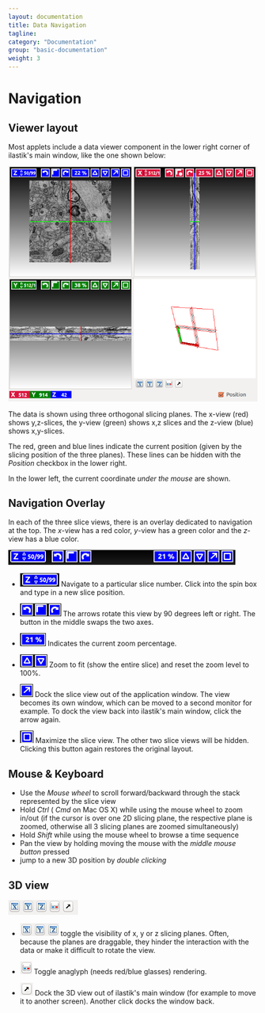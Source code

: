 ```yaml
---
layout: documentation
title: Data Navigation 
tagline: 
category: "Documentation"
group: "basic-documentation"
weight: 3
---
```

# Navigation 

## Viewer layout 
Most applets include a data viewer component in the lower right corner
of ilastik's main window, like the one shown below:

<a href="screenshots/volumina-view.png" data-toggle="lightbox"><img src="screenshots/volumina-view.png" class="img-responsive" /></a>

The data is shown using three orthogonal slicing planes. The
x-view (red) shows y,z-slices, the
y-view (green) shows x,z slices and the
z-view (blue) shows x,y-slices.

The red, green and blue lines indicate the current position
(given by the slicing position of the three planes). These lines
can be hidden with the _Position_ checkbox in the lower right.

In the lower left, the current coordinate _under the mouse_
are shown.

## Navigation Overlay
In each of the three slice views, there is an overlay dedicated
to navigation at the top. The
_x_-view has a red color, 
_y_-view has a green color and the
_z_-view has a blue color.

<a href="screenshots/hud.png" data-toggle="lightbox"><img src="screenshots/hud.png" class="img-responsive" /></a>

* ![](screenshots/hud_00.png)
  Navigate to a particular slice number.
  Click into the spin box and type in a new slice
  position.
  
* ![](screenshots/hud_01.png)
  The arrows rotate this view by 90 degrees left or right.
  The button in the middle swaps the two axes.
  
* ![](screenshots/hud_02.png)
  Indicates the current zoom percentage.

* ![](screenshots/hud_03.png)
  Zoom to fit (show the entire slice) and reset the zoom level to
  100%.
  
* ![](screenshots/hud_04.png)
  Dock the slice view out of the application window. The view
  becomes its own window, which can be moved to a second monitor for example.
  To dock the view back into ilastik's main window, click the arrow again.
  
* ![](screenshots/hud_05.png)
  Maximize the slice view. The other two slice views will be hidden.
  Clicking this button again restores the original layout.
  
## Mouse & Keyboard

* Use the _Mouse wheel_ to scroll forward/backward through the stack
  represented by the slice view
* Hold _Ctrl_ ( _Cmd_ on Mac OS X) while using the mouse wheel to zoom in/out (if the cursor is over one 2D slicing plane,
  the respective plane is zoomed, otherwise all 3 slicing planes are zoomed simultaneously)
* Hold _Shift_ while using the mouse wheel to browse a time sequence
* Pan the view by holding moving the mouse with the _middle mouse button_
  pressed
* jump to a new 3D position by _double clicking_

## 3D view

<a href="screenshots/hud3d.png" data-toggle="lightbox"><img src="screenshots/hud3d.png" class="img-responsive" /></a>

* ![](screenshots/hud3d_00.png) toggle the visibility of 
  x, y or z slicing planes. Often, because the planes are draggable,
  they hinder the interaction with the data or make it difficult to rotate
  the view.

* ![](screenshots/hud3d_01.png) 
  Toggle anaglyph (needs red/blue glasses) rendering.

* ![](screenshots/hud3d_02.png) 
  Dock the 3D view out of ilastik's main window (for example to move it to
  another screen). Another click docks the window back.
